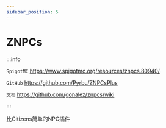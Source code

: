 ```yaml
---
sidebar_position: 5
---
```


# ZNPCs

:::info

`SpigotMC` https://www.spigotmc.org/resources/znpcs.80940/

`GitHub` https://github.com/Pyrbu/ZNPCsPlus

`文档` https://github.com/gonalez/znpcs/wiki

:::

比Citizens简单的NPC插件
